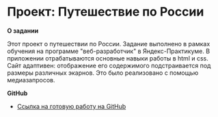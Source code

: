 # Проект: Путешествие по России


**О задании**

Этот проект о путешествии по России.
Задание выполнено в рамках обучения на программе "веб-разработчик" в Яндекс-Практикуме. 
В приложении отрабатываются основные навыки работы в html и css. Сайт адаптивен: отображение его содержимого подстраивается под размеры различных экарнов. Это было реализовано с помощью медиазапросов. 

**GitHub**

* [Ссылка на готовую работу на GitHub](https://belka-mironova.github.io/russian-travel/)




